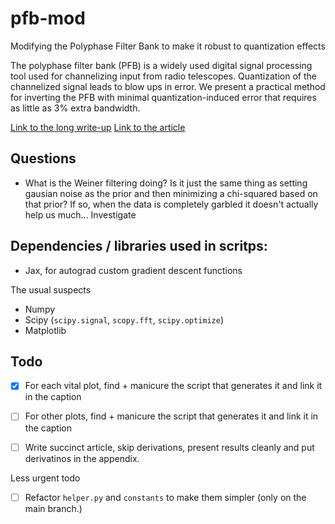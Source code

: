 # pfb-mod
Modifying the Polyphase Filter Bank to make it robust to quantization effects

The polyphase filter bank (PFB) is a widely used digital signal processing tool used for channelizing input from radio telescopes. Quantization of the channelized signal leads to blow ups in error. We present a practical method for inverting the PFB with minimal quantization-induced error that requires as little as 3\% extra bandwidth.

[Link to the long write-up](https://www.overleaf.com/1895914395bjkqwzjzgkrp) 
[Link to the article]() 

## Questions
- What is the Weiner filtering doing? Is it just the same thing as setting gausian noise as the prior and then minimizing a chi-squared based on that prior? If so, when the data is completely garbled it doesn't actually help us much... Investigate

## Dependencies / libraries used in scritps:
- Jax, for autograd custom gradient descent functions

The usual suspects
- Numpy
- Scipy (``scipy.signal``, ``scopy.fft``, ``scipy.optimize``)
- Matplotlib

## Todo
- [x] For each vital plot, find + manicure the script that generates it and link it in the caption
- [ ] For other plots, find + manicure the script that generates it and link it in the caption
- [ ] Write succinct article, skip derivations, present results cleanly and put derivatinos in the appendix. 


Less urgent todo
- [ ] Refactor `helper.py` and `constants` to make them simpler (only on the main branch.) 





